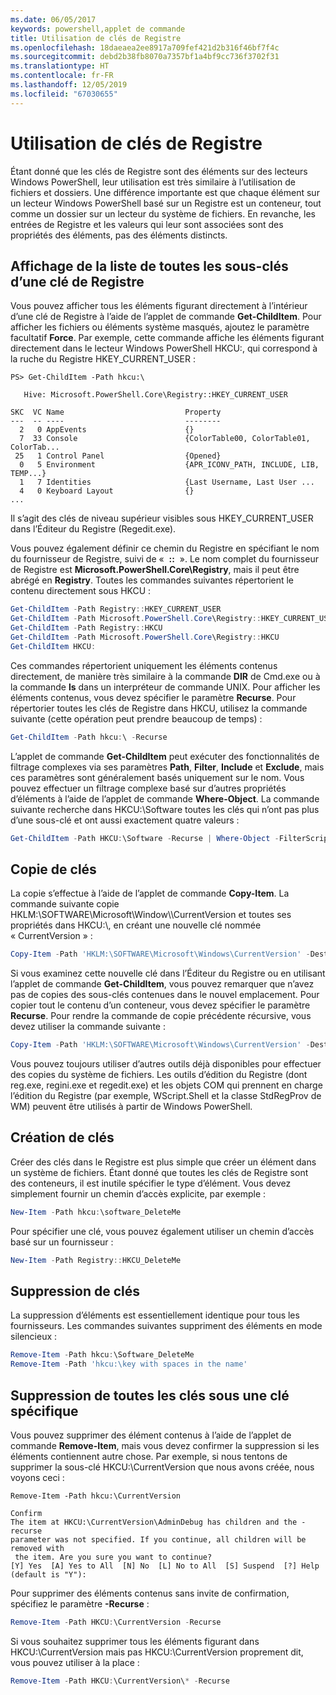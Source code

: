 ```yaml
---
ms.date: 06/05/2017
keywords: powershell,applet de commande
title: Utilisation de clés de Registre
ms.openlocfilehash: 18daeaea2ee8917a709fef421d2b316f46bf7f4c
ms.sourcegitcommit: debd2b38fb8070a7357bf1a4bf9cc736f3702f31
ms.translationtype: HT
ms.contentlocale: fr-FR
ms.lasthandoff: 12/05/2019
ms.locfileid: "67030655"
---
```

# <a name="working-with-registry-keys"></a>Utilisation de clés de Registre

Étant donné que les clés de Registre sont des éléments sur des lecteurs Windows PowerShell, leur utilisation est très similaire à l’utilisation de fichiers et dossiers. Une différence importante est que chaque élément sur un lecteur Windows PowerShell basé sur un Registre est un conteneur, tout comme un dossier sur un lecteur du système de fichiers. En revanche, les entrées de Registre et les valeurs qui leur sont associées sont des propriétés des éléments, pas des éléments distincts.

## <a name="listing-all-subkeys-of-a-registry-key"></a>Affichage de la liste de toutes les sous-clés d’une clé de Registre

Vous pouvez afficher tous les éléments figurant directement à l’intérieur d’une clé de Registre à l’aide de l’applet de commande **Get-ChildItem**. Pour afficher les fichiers ou éléments système masqués, ajoutez le paramètre facultatif **Force**. Par exemple, cette commande affiche les éléments figurant directement dans le lecteur Windows PowerShell HKCU:, qui correspond à la ruche du Registre HKEY_CURRENT_USER :

```
PS> Get-ChildItem -Path hkcu:\

   Hive: Microsoft.PowerShell.Core\Registry::HKEY_CURRENT_USER

SKC  VC Name                           Property
---  -- ----                           --------
  2   0 AppEvents                      {}
  7  33 Console                        {ColorTable00, ColorTable01, ColorTab...
 25   1 Control Panel                  {Opened}
  0   5 Environment                    {APR_ICONV_PATH, INCLUDE, LIB, TEMP...}
  1   7 Identities                     {Last Username, Last User ...
  4   0 Keyboard Layout                {}
...
```

Il s’agit des clés de niveau supérieur visibles sous HKEY_CURRENT_USER dans l’Éditeur du Registre (Regedit.exe).

Vous pouvez également définir ce chemin du Registre en spécifiant le nom du fournisseur de Registre, suivi de «  **::**  ». Le nom complet du fournisseur de Registre est **Microsoft.PowerShell.Core\\Registry**, mais il peut être abrégé en **Registry**. Toutes les commandes suivantes répertorient le contenu directement sous HKCU :

```powershell
Get-ChildItem -Path Registry::HKEY_CURRENT_USER
Get-ChildItem -Path Microsoft.PowerShell.Core\Registry::HKEY_CURRENT_USER
Get-ChildItem -Path Registry::HKCU
Get-ChildItem -Path Microsoft.PowerShell.Core\Registry::HKCU
Get-ChildItem HKCU:
```

Ces commandes répertorient uniquement les éléments contenus directement, de manière très similaire à la commande **DIR** de Cmd.exe ou à la commande **ls** dans un interpréteur de commande UNIX. Pour afficher les éléments contenus, vous devez spécifier le paramètre **Recurse**. Pour répertorier toutes les clés de Registre dans HKCU, utilisez la commande suivante (cette opération peut prendre beaucoup de temps) :

```powershell
Get-ChildItem -Path hkcu:\ -Recurse
```

L’applet de commande **Get-ChildItem** peut exécuter des fonctionnalités de filtrage complexes via ses paramètres **Path**, **Filter**, **Include** et **Exclude**, mais ces paramètres sont généralement basés uniquement sur le nom. Vous pouvez effectuer un filtrage complexe basé sur d’autres propriétés d’éléments à l’aide de l’applet de commande **Where-Object**. La commande suivante recherche dans HKCU:\\Software toutes les clés qui n’ont pas plus d’une sous-clé et ont aussi exactement quatre valeurs :

```powershell
Get-ChildItem -Path HKCU:\Software -Recurse | Where-Object -FilterScript {($_.SubKeyCount -le 1) -and ($_.ValueCount -eq 4) }
```

## <a name="copying-keys"></a>Copie de clés

La copie s’effectue à l’aide de l’applet de commande **Copy-Item**. La commande suivante copie HKLM:\\SOFTWARE\\Microsoft\\Window\\\CurrentVersion et toutes ses propriétés dans HKCU:\\, en créant une nouvelle clé nommée « CurrentVersion » :

```powershell
Copy-Item -Path 'HKLM:\SOFTWARE\Microsoft\Windows\CurrentVersion' -Destination hkcu:
```

Si vous examinez cette nouvelle clé dans l’Éditeur du Registre ou en utilisant l’applet de commande **Get-ChildItem**, vous pouvez remarquer que n’avez pas de copies des sous-clés contenues dans le nouvel emplacement. Pour copier tout le contenu d’un conteneur, vous devez spécifier le paramètre **Recurse**. Pour rendre la commande de copie précédente récursive, vous devez utiliser la commande suivante :

```powershell
Copy-Item -Path 'HKLM:\SOFTWARE\Microsoft\Windows\CurrentVersion' -Destination hkcu: -Recurse
```

Vous pouvez toujours utiliser d’autres outils déjà disponibles pour effectuer des copies du système de fichiers. Les outils d’édition du Registre (dont reg.exe, regini.exe et regedit.exe) et les objets COM qui prennent en charge l’édition du Registre (par exemple, WScript.Shell et la classe StdRegProv de WM) peuvent être utilisés à partir de Windows PowerShell.

## <a name="creating-keys"></a>Création de clés

Créer des clés dans le Registre est plus simple que créer un élément dans un système de fichiers. Étant donné que toutes les clés de Registre sont des conteneurs, il est inutile spécifier le type d’élément. Vous devez simplement fournir un chemin d’accès explicite, par exemple :

```powershell
New-Item -Path hkcu:\software_DeleteMe
```

Pour spécifier une clé, vous pouvez également utiliser un chemin d’accès basé sur un fournisseur :

```powershell
New-Item -Path Registry::HKCU_DeleteMe
```

## <a name="deleting-keys"></a>Suppression de clés

La suppression d’éléments est essentiellement identique pour tous les fournisseurs. Les commandes suivantes suppriment des éléments en mode silencieux :

```powershell
Remove-Item -Path hkcu:\Software_DeleteMe
Remove-Item -Path 'hkcu:\key with spaces in the name'
```

## <a name="removing-all-keys-under-a-specific-key"></a>Suppression de toutes les clés sous une clé spécifique

Vous pouvez supprimer des élément contenus à l’aide de l’applet de commande **Remove-Item**, mais vous devez confirmer la suppression si les éléments contiennent autre chose. Par exemple, si nous tentons de supprimer la sous-clé HKCU:\\CurrentVersion que nous avons créée, nous voyons ceci :

```
Remove-Item -Path hkcu:\CurrentVersion

Confirm
The item at HKCU:\CurrentVersion\AdminDebug has children and the -recurse
parameter was not specified. If you continue, all children will be removed with
 the item. Are you sure you want to continue?
[Y] Yes  [A] Yes to All  [N] No  [L] No to All  [S] Suspend  [?] Help
(default is "Y"):
```

Pour supprimer des éléments contenus sans invite de confirmation, spécifiez le paramètre **-Recurse** :

```powershell
Remove-Item -Path HKCU:\CurrentVersion -Recurse
```

Si vous souhaitez supprimer tous les éléments figurant dans HKCU:\\CurrentVersion mais pas HKCU:\\CurrentVersion proprement dit, vous pouvez utiliser à la place :

```powershell
Remove-Item -Path HKCU:\CurrentVersion\* -Recurse
```
